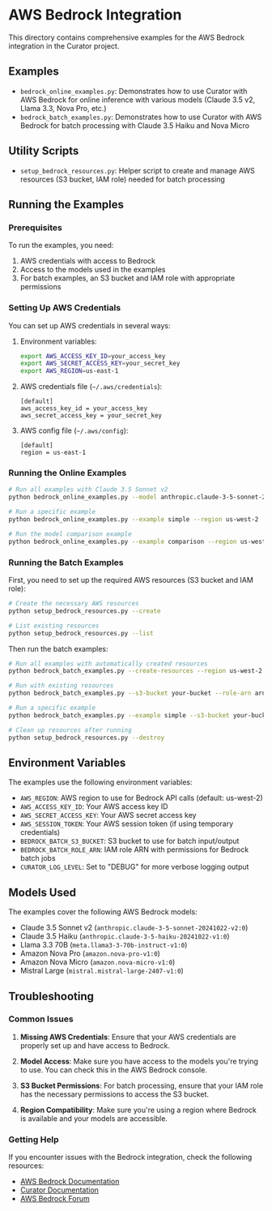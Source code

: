 # AWS Bedrock Integration

This directory contains comprehensive examples for the AWS Bedrock integration in the Curator project.

## Examples

- `bedrock_online_examples.py`: Demonstrates how to use Curator with AWS Bedrock for online inference with various models (Claude 3.5 v2, Llama 3.3, Nova Pro, etc.)
- `bedrock_batch_examples.py`: Demonstrates how to use Curator with AWS Bedrock for batch processing with Claude 3.5 Haiku and Nova Micro

## Utility Scripts

- `setup_bedrock_resources.py`: Helper script to create and manage AWS resources (S3 bucket, IAM role) needed for batch processing

## Running the Examples

### Prerequisites

To run the examples, you need:

1. AWS credentials with access to Bedrock
2. Access to the models used in the examples
3. For batch examples, an S3 bucket and IAM role with appropriate permissions

### Setting Up AWS Credentials

You can set up AWS credentials in several ways:

1. Environment variables:
   ```bash
   export AWS_ACCESS_KEY_ID=your_access_key
   export AWS_SECRET_ACCESS_KEY=your_secret_key
   export AWS_REGION=us-east-1
   ```

2. AWS credentials file (`~/.aws/credentials`):
   ```
   [default]
   aws_access_key_id = your_access_key
   aws_secret_access_key = your_secret_key
   ```

3. AWS config file (`~/.aws/config`):
   ```
   [default]
   region = us-east-1
   ```

### Running the Online Examples

```bash
# Run all examples with Claude 3.5 Sonnet v2
python bedrock_online_examples.py --model anthropic.claude-3-5-sonnet-20241022-v2:0 --region us-west-2

# Run a specific example
python bedrock_online_examples.py --example simple --region us-west-2

# Run the model comparison example
python bedrock_online_examples.py --example comparison --region us-west-2
```

### Running the Batch Examples

First, you need to set up the required AWS resources (S3 bucket and IAM role):

```bash
# Create the necessary AWS resources
python setup_bedrock_resources.py --create

# List existing resources
python setup_bedrock_resources.py --list
```

Then run the batch examples:

```bash
# Run all examples with automatically created resources
python bedrock_batch_examples.py --create-resources --region us-west-2

# Run with existing resources
python bedrock_batch_examples.py --s3-bucket your-bucket --role-arn arn:aws:iam::123456789012:role/your-role --region us-west-2

# Run a specific example
python bedrock_batch_examples.py --example simple --s3-bucket your-bucket --role-arn arn:aws:iam::123456789012:role/your-role

# Clean up resources after running
python setup_bedrock_resources.py --destroy
```

## Environment Variables

The examples use the following environment variables:

- `AWS_REGION`: AWS region to use for Bedrock API calls (default: us-west-2)
- `AWS_ACCESS_KEY_ID`: Your AWS access key ID
- `AWS_SECRET_ACCESS_KEY`: Your AWS secret access key
- `AWS_SESSION_TOKEN`: Your AWS session token (if using temporary credentials)
- `BEDROCK_BATCH_S3_BUCKET`: S3 bucket to use for batch input/output
- `BEDROCK_BATCH_ROLE_ARN`: IAM role ARN with permissions for Bedrock batch jobs
- `CURATOR_LOG_LEVEL`: Set to "DEBUG" for more verbose logging output

## Models Used

The examples cover the following AWS Bedrock models:

- Claude 3.5 Sonnet v2 (`anthropic.claude-3-5-sonnet-20241022-v2:0`)
- Claude 3.5 Haiku (`anthropic.claude-3-5-haiku-20241022-v1:0`)
- Llama 3.3 70B (`meta.llama3-3-70b-instruct-v1:0`)
- Amazon Nova Pro (`amazon.nova-pro-v1:0`)
- Amazon Nova Micro (`amazon.nova-micro-v1:0`)
- Mistral Large (`mistral.mistral-large-2407-v1:0`)

## Troubleshooting

### Common Issues

1. **Missing AWS Credentials**: Ensure that your AWS credentials are properly set up and have access to Bedrock.

2. **Model Access**: Make sure you have access to the models you're trying to use. You can check this in the AWS Bedrock console.

3. **S3 Bucket Permissions**: For batch processing, ensure that your IAM role has the necessary permissions to access the S3 bucket.

4. **Region Compatibility**: Make sure you're using a region where Bedrock is available and your models are accessible.

### Getting Help

If you encounter issues with the Bedrock integration, check the following resources:

- [AWS Bedrock Documentation](https://docs.aws.amazon.com/bedrock/)
- [Curator Documentation](https://curator.readthedocs.io/)
- [AWS Bedrock Forum](https://forums.aws.amazon.com/)
